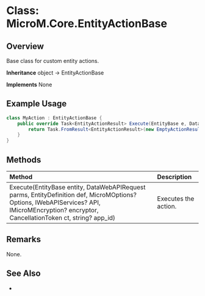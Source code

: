 # Class: MicroM.Core.EntityActionBase
## Overview
Base class for custom entity actions.

**Inheritance**
object -> EntityActionBase

**Implements**
None

## Example Usage
```csharp
class MyAction : EntityActionBase {
    public override Task<EntityActionResult> Execute(EntityBase e, DataWebAPIRequest p, EntityDefinition d, MicroMOptions? o, IWebAPIServices? a, IMicroMEncryption? enc, CancellationToken ct, string? app) {
        return Task.FromResult<EntityActionResult>(new EmptyActionResult());
    }
}
```
## Methods
| Method | Description |
|:------------|:-------------|
| Execute(EntityBase entity, DataWebAPIRequest parms, EntityDefinition def, MicroMOptions? Options, IWebAPIServices? API, IMicroMEncryption? encryptor, CancellationToken ct, string? app_id) | Executes the action. |

## Remarks
None.

## See Also
-
